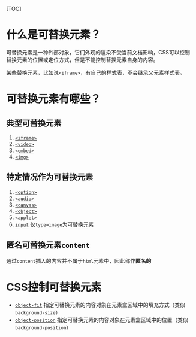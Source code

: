 [TOC]

# 什么是可替换元素？
可替换元素是一种外部对象，它们外观的渲染不受当前文档影响，CSS可以控制替换元素的位置或定位方式，但是不能控制替换元素自身的内容。

某些替换元素，比如说`<iframe>`，有自己的样式表，不会继承父元素样式表。

# 可替换元素有哪些？
## 典型可替换元素
1. [`<iframe>`](https://developer.mozilla.org/zh-CN/docs/Web/HTML/Element/iframe)
1. [`<video>`](https://developer.mozilla.org/zh-CN/docs/Web/HTML/Element/video)
1. [`<embed>`](https://developer.mozilla.org/zh-CN/docs/Web/HTML/Element/embed)
1. [`<img>`](https://developer.mozilla.org/zh-CN/docs/Web/HTML/Element/img)

## 特定情况作为可替换元素
1. [`<option>`](https://developer.mozilla.org/zh-CN/docs/Web/HTML/Element/option)
1. [`<audio>`](https://developer.mozilla.org/zh-CN/docs/Web/HTML/Element/audio)
1. [`<canvas>`](https://developer.mozilla.org/zh-CN/docs/Web/HTML/Element/canvas)
1. [`<object>`](https://developer.mozilla.org/zh-CN/docs/Web/HTML/Element/object)
1. [`<applet>`](https://developer.mozilla.org/zh-CN/docs/Web/HTML/Element/applet)
1. [`input`](https://developer.mozilla.org/zh-CN/docs/Web/HTML/Element/Input) 仅`type=image`为可替换元素

## 匿名可替换元素`content`
通过`content`插入的内容并不属于`html`元素中，因此称作**匿名的**

# CSS控制可替换元素
- [`object-fit`](https://developer.mozilla.org/zh-CN/docs/Web/CSS/object-fit) 指定可替换元素的内容对象在元素盒区域中的填充方式（类似`background-size`）
- [`object-position`](https://developer.mozilla.org/zh-CN/docs/Web/CSS/object-position) 指定可替换元素的内容对象在元素盒区域中的位置（类似`background-position`）